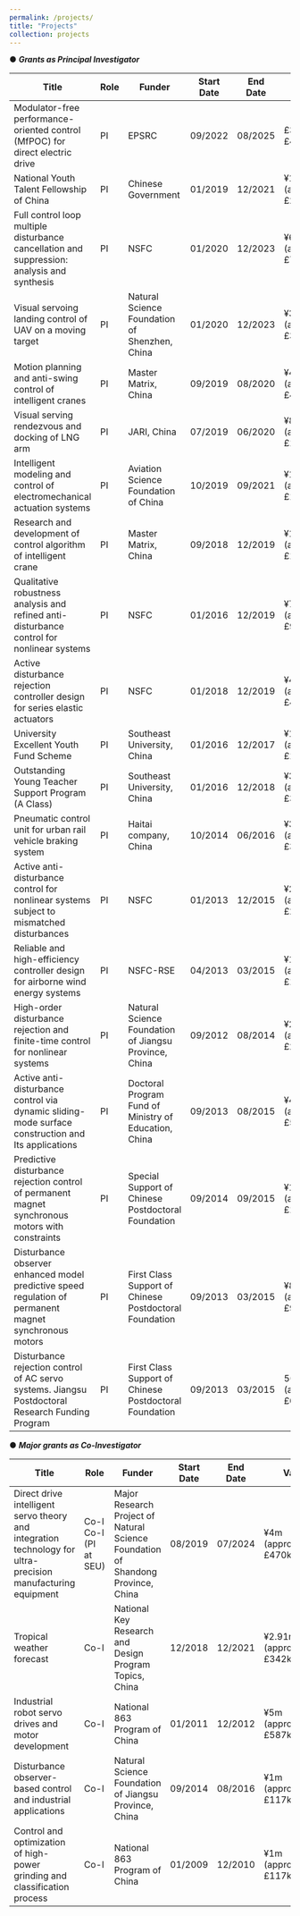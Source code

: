 ```yaml
---
permalink: /projects/
title: "Projects"
collection: projects
---
```



&#9679;  ***Grants as Principal Investigator***


| Title                                                                      | Role  | Funder | Start Date | End Date  | Value                | ID            |
|----------------------------------------------------------------------------|-------|--------|------------|----------|----------------------|---------------|
| Modulator-free performance-oriented control (MfPOC) for direct electric drive | PI    | EPSRC  | 09/2022   | 08/2025  | £394k (FEC £493k)    | EP/W027283/1  |
| National Youth Talent Fellowship of China                                               | PI   | Chinese Government                                           | 01/2019   | 12/2021  | ¥1.8m (approximately £211k)    |                                 |
| Full control loop multiple disturbance cancellation and suppression: analysis and synthesis | PI   | NSFC                                                        | 01/2020   | 12/2023  | ¥650k (approximately £76k)     |                                 |
| Visual servoing landing control of UAV on a moving target                               | PI   | Natural Science Foundation of Shenzhen, China                 | 01/2020   | 12/2023  | ¥300k (approximately £35k)     |                                 |
| Motion planning and anti-swing control of intelligent cranes                            | PI   | Master Matrix, China                                         | 09/2019   | 08/2020  | ¥400k (approximately £47k)     |                                 |
| Visual serving rendezvous and docking of LNG arm                                        | PI   | JARI, China                                                 | 07/2019   | 06/2020  | ¥850k (approximately £100k)    |                                 |
| Intelligent modeling and control of electromechanical actuation systems                 | PI   | Aviation Science Foundation of China                         | 10/2019   | 09/2021  | ¥120k (approximately £14k)     |                                 |
| Research and development of control algorithm of intelligent crane                      | PI   | Master Matrix, China                                         | 09/2018   | 12/2019  | ¥1.5m (approximately £176k)    |                                 |
| Qualitative robustness analysis and refined anti-disturbance control for nonlinear systems | PI   | NSFC                                                        | 01/2016   | 12/2019  | ¥780k (approximately £92k)     |                                 |
| Active disturbance rejection controller design for series elastic actuators             | PI   | NSFC                                                        | 01/2018   | 12/2019  | ¥400k (approximately £47k)     |                                 |
| University Excellent Youth Fund Scheme                                                  | PI   | Southeast University, China                                  | 01/2016   | 12/2017  | ¥100k (approximately £12k)     |                                 |
| Outstanding Young Teacher Support Program (A Class)                                     | PI   | Southeast University, China                                  | 01/2016   | 12/2018  | ¥300k (approximately £35k)     |                                 |
| Pneumatic control unit for urban rail vehicle braking system                            | PI   | Haitai company, China                                        | 10/2014   | 06/2016  | ¥300k (approximately £35k)     |                                 |
| Active anti-disturbance control for nonlinear systems subject to mismatched disturbances | PI   | NSFC                                                        | 01/2013   | 12/2015  | ¥240k (approximately £28k)     |                                 |
| Reliable and high-efficiency controller design for airborne wind energy systems         | PI   | NSFC-RSE                                                    | 04/2013   | 03/2015  | ¥129k (approximately £15k)     |                                 |
| High-order disturbance rejection and finite-time control for nonlinear systems          | PI   | Natural Science Foundation of Jiangsu Province, China        | 09/2012   | 08/2014  | ¥200k (approximately £23k)     |                                 |
| Active anti-disturbance control via dynamic sliding-mode surface construction and Its applications | PI   | Doctoral Program Fund of Ministry of Education, China        | 09/2013   | 08/2015  | ¥40k (approximately £5k)       |                                 |
| Predictive disturbance rejection control of permanent magnet synchronous motors with constraints | PI   | Special Support of Chinese Postdoctoral Foundation            | 09/2014   | 09/2015  | ¥150k (approximately £18k)     |                                 |
| Disturbance observer enhanced model predictive speed regulation of permanent magnet synchronous motors | PI   | First Class Support of Chinese Postdoctoral Foundation       | 09/2013   | 03/2015  | ¥80k (approximately £9k) |                                    |
| Disturbance rejection control of AC servo systems. Jiangsu Postdoctoral Research Funding Program | PI   | First Class Support of Chinese Postdoctoral Foundation       | 09/2013   | 03/2015  | 50k (approximately £6k) |                                    |


&#9679;  ***Major grants as Co-Investigator***


| Title                                                                                                                      | Role   | Funder                                                          | Start Date | End Date  | Value                         | ID                              |
|----------------------------------------------------------------------------------------------------------------------------|--------|-----------------------------------------------------------------|------------|----------|-------------------------------|---------------------------------|
| Direct drive intelligent servo theory and integration technology for ultra-precision manufacturing equipment              | Co-I Co-I (PI at SEU)  | Major Research Project of Natural Science Foundation of Shandong Province, China | 08/2019   | 07/2024  | ¥4m (approximately £470k)     |                 |
| Tropical weather forecast                                                                                                  | Co-I   | National Key Research and Design Program Topics, China          | 12/2018   | 12/2021  | ¥2.91m (approximately £342k)  |              |
| Industrial robot servo drives and motor development                                                                        | Co-I   | National 863 Program of China                                   | 01/2011   | 12/2012  | ¥5m (approximately £587k)     |              |
| Disturbance observer-based control and industrial applications                                                            | Co-I   | Natural Science Foundation of Jiangsu Province, China           | 09/2014   | 08/2016  | ¥1m (approximately £117k)     |             |
| Control and optimization of high-power grinding and classification process                                                 | Co-I   | National 863 Program of China                                   | 01/2009   | 12/2010  | ¥1m (approximately £117k)     |             |





